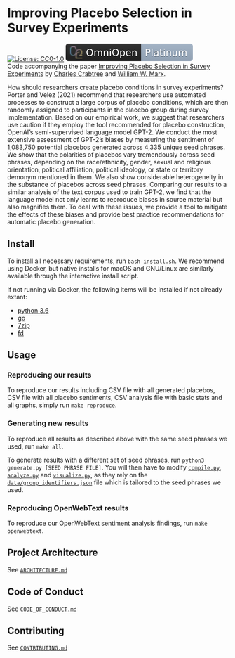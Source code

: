 # Improving Placebo Selection in Survey Experiments
[![License: CC0-1.0](https://img.shields.io/badge/License-CC0%201.0-lightgrey.svg)](http://creativecommons.org/publicdomain/zero/1.0/)
[![OmniOpen Platinum](https://github.com/concurrent-studio/OmniOpen/raw/master/badges/platinum.svg)](https://concurrent.studio/omniopen#platinum)  
Code accompanying the paper [Improving Placebo Selection in Survey Experiments]() by
[Charles Crabtree](https://charlescrabtree.com) and [William W. Marx](https://marx.sh).

How should researchers create placebo conditions in survey experiments? Porter and Velez (2021) recommend that researchers use automated processes to construct a large corpus of placebo conditions, which are then randomly assigned to participants in the placebo group during survey implementation. Based on our empirical work, we suggest that researchers use caution if they employ the tool recommended for placebo construction, OpenAI’s semi-supervised language model GPT-2. We conduct the most extensive assessment of GPT-2’s biases by measuring the sentiment of 1,083,750 potential placebos generated across 4,335 unique seed phrases. We show that the polarities of placebos vary tremendously across seed phrases, depending on the race/ethnicity, gender, sexual and religious orientation, political affiliation, political ideology, or state or territory demonym mentioned in them. We also show considerable heterogeneity in the substance of placebos across seed phrases. Comparing our results to a similar analysis of the text corpus used to train GPT-2, we find that the language model not only learns to reproduce biases in source material but also magnifies them. To deal with these issues, we provide a tool to mitigate the effects of these biases and provide best practice recommendations for automatic placebo generation.

## Install
To install all necessary requirements, run `bash install.sh`. We recommend using Docker, but native
installs for macOS and GNU/Linux are similarly available through the interactive install script.

If not running via Docker, the following items will be installed if not already extant:
- [python 3.6](https://www.python.org)
- [go](https://golang.org)
- [7zip](https://www.7-zip.org)
- [fd](https://github.com/sharkdp/fd)

## Usage
### Reproducing our results
To reproduce our results including CSV file with all generated placebos, CSV file with all placebo
sentiments, CSV analysis file with basic stats and all graphs, simply run `make reproduce`.

### Generating new results
To reproduce all results as described above with the same seed phrases we used, run `make all`.

To generate results with a different set of seed phrases, run
`python3 generate.py [SEED PHRASE FILE]`. You will then have to modify [`compile.py`](./compile.py),
[`analyze.py`](./analyze.py) and [`visualize.py`](./visualize.py), as they rely on the
[`data/group_identifiers.json`](data/group_identifiers.json) file which is tailored to the seed
phrases we used.

### Reproducing OpenWebText results
To reproduce our OpenWebText sentiment analysis findings, run `make openwebtext`.

## Project Architecture
See [`ARCHITECTURE.md`](./ARCHITECTURE.md)

## Code of Conduct
See [`CODE_OF_CONDUCT.md`](./CODE_OF_CONDUCT.md)

## Contributing
See [`CONTRIBUTING.md`](./CONTRIBUTING.md)
